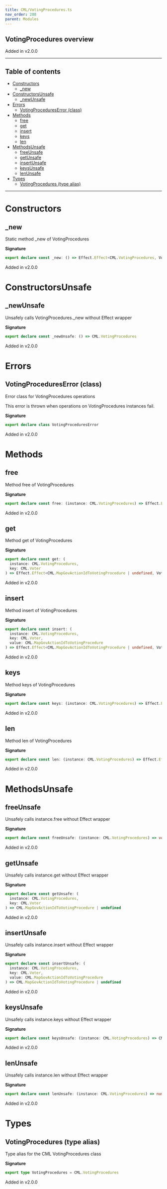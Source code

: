 ```yaml
---
title: CML/VotingProcedures.ts
nav_order: 288
parent: Modules
---
```


## VotingProcedures overview

Added in v2.0.0

---

<h2 class="text-delta">Table of contents</h2>

- [Constructors](#constructors)
  - [\_new](#_new)
- [ConstructorsUnsafe](#constructorsunsafe)
  - [\_newUnsafe](#_newunsafe)
- [Errors](#errors)
  - [VotingProceduresError (class)](#votingprocedureserror-class)
- [Methods](#methods)
  - [free](#free)
  - [get](#get)
  - [insert](#insert)
  - [keys](#keys)
  - [len](#len)
- [MethodsUnsafe](#methodsunsafe)
  - [freeUnsafe](#freeunsafe)
  - [getUnsafe](#getunsafe)
  - [insertUnsafe](#insertunsafe)
  - [keysUnsafe](#keysunsafe)
  - [lenUnsafe](#lenunsafe)
- [Types](#types)
  - [VotingProcedures (type alias)](#votingprocedures-type-alias)

---

# Constructors

## \_new

Static method \_new of VotingProcedures

**Signature**

```ts
export declare const _new: () => Effect.Effect<CML.VotingProcedures, VotingProceduresError>
```

Added in v2.0.0

# ConstructorsUnsafe

## \_newUnsafe

Unsafely calls VotingProcedures.\_new without Effect wrapper

**Signature**

```ts
export declare const _newUnsafe: () => CML.VotingProcedures
```

Added in v2.0.0

# Errors

## VotingProceduresError (class)

Error class for VotingProcedures operations

This error is thrown when operations on VotingProcedures instances fail.

**Signature**

```ts
export declare class VotingProceduresError
```

Added in v2.0.0

# Methods

## free

Method free of VotingProcedures

**Signature**

```ts
export declare const free: (instance: CML.VotingProcedures) => Effect.Effect<void, VotingProceduresError>
```

Added in v2.0.0

## get

Method get of VotingProcedures

**Signature**

```ts
export declare const get: (
  instance: CML.VotingProcedures,
  key: CML.Voter
) => Effect.Effect<CML.MapGovActionIdToVotingProcedure | undefined, VotingProceduresError>
```

Added in v2.0.0

## insert

Method insert of VotingProcedures

**Signature**

```ts
export declare const insert: (
  instance: CML.VotingProcedures,
  key: CML.Voter,
  value: CML.MapGovActionIdToVotingProcedure
) => Effect.Effect<CML.MapGovActionIdToVotingProcedure | undefined, VotingProceduresError>
```

Added in v2.0.0

## keys

Method keys of VotingProcedures

**Signature**

```ts
export declare const keys: (instance: CML.VotingProcedures) => Effect.Effect<CML.VoterList, VotingProceduresError>
```

Added in v2.0.0

## len

Method len of VotingProcedures

**Signature**

```ts
export declare const len: (instance: CML.VotingProcedures) => Effect.Effect<number, VotingProceduresError>
```

Added in v2.0.0

# MethodsUnsafe

## freeUnsafe

Unsafely calls instance.free without Effect wrapper

**Signature**

```ts
export declare const freeUnsafe: (instance: CML.VotingProcedures) => void
```

Added in v2.0.0

## getUnsafe

Unsafely calls instance.get without Effect wrapper

**Signature**

```ts
export declare const getUnsafe: (
  instance: CML.VotingProcedures,
  key: CML.Voter
) => CML.MapGovActionIdToVotingProcedure | undefined
```

Added in v2.0.0

## insertUnsafe

Unsafely calls instance.insert without Effect wrapper

**Signature**

```ts
export declare const insertUnsafe: (
  instance: CML.VotingProcedures,
  key: CML.Voter,
  value: CML.MapGovActionIdToVotingProcedure
) => CML.MapGovActionIdToVotingProcedure | undefined
```

Added in v2.0.0

## keysUnsafe

Unsafely calls instance.keys without Effect wrapper

**Signature**

```ts
export declare const keysUnsafe: (instance: CML.VotingProcedures) => CML.VoterList
```

Added in v2.0.0

## lenUnsafe

Unsafely calls instance.len without Effect wrapper

**Signature**

```ts
export declare const lenUnsafe: (instance: CML.VotingProcedures) => number
```

Added in v2.0.0

# Types

## VotingProcedures (type alias)

Type alias for the CML VotingProcedures class

**Signature**

```ts
export type VotingProcedures = CML.VotingProcedures
```

Added in v2.0.0
